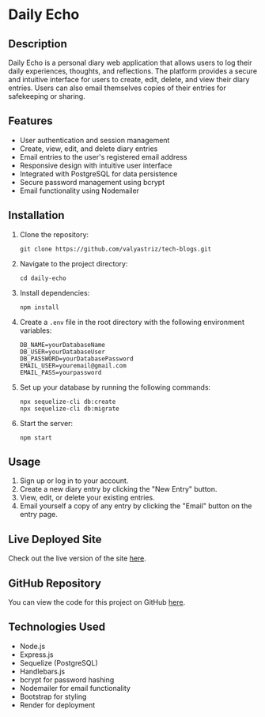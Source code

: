 # Daily Echo

## Description
Daily Echo is a personal diary web application that allows users to log their daily experiences, thoughts, and reflections. The platform provides a secure and intuitive interface for users to create, edit, delete, and view their diary entries. Users can also email themselves copies of their entries for safekeeping or sharing.

## Features
- User authentication and session management
- Create, view, edit, and delete diary entries
- Email entries to the user's registered email address
- Responsive design with intuitive user interface
- Integrated with PostgreSQL for data persistence
- Secure password management using bcrypt
- Email functionality using Nodemailer

## Installation
1. Clone the repository:
    ```
    git clone https://github.com/valyastriz/tech-blogs.git
    ```
2. Navigate to the project directory:
    ```
    cd daily-echo
    ```
3. Install dependencies:
    ```
    npm install
    ```
4. Create a `.env` file in the root directory with the following environment variables:
    ```
    DB_NAME=yourDatabaseName
    DB_USER=yourDatabaseUser
    DB_PASSWORD=yourDatabasePassword
    EMAIL_USER=youremail@gmail.com
    EMAIL_PASS=yourpassword
    ```

5. Set up your database by running the following commands:
    ```
    npx sequelize-cli db:create
    npx sequelize-cli db:migrate
    ```

6. Start the server:
    ```
    npm start
    ```

## Usage
1. Sign up or log in to your account.
2. Create a new diary entry by clicking the "New Entry" button.
3. View, edit, or delete your existing entries.
4. Email yourself a copy of any entry by clicking the "Email" button on the entry page.

## Live Deployed Site
Check out the live version of the site [here](https://tech-blogs-84ox.onrender.com).

## GitHub Repository
You can view the code for this project on GitHub [here](https://github.com/valyastriz/tech-blogs.git).

## Technologies Used
- Node.js
- Express.js
- Sequelize (PostgreSQL)
- Handlebars.js
- bcrypt for password hashing
- Nodemailer for email functionality
- Bootstrap for styling
- Render for deployment

